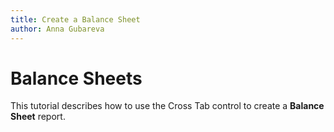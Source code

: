 ```yaml
---
title: Create a Balance Sheet
author: Anna Gubareva
---
```

# Balance Sheets

This tutorial describes how to use the Cross Tab control to create a **Balance Sheet** report.
